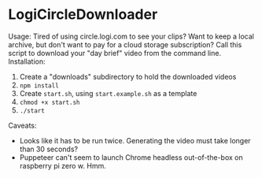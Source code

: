 # LogiCircleDownloader

Usage: Tired of using circle.logi.com to see your clips? Want to keep a local archive, but don't want to pay for a cloud storage subscription? Call this script to download your "day brief" video from the command line.  
Installation:

1. Create a "downloads" subdirectory to hold the downloaded videos
2. `npm install`
1. Create `start.sh`, using `start.example.sh` as a template
3. `chmod +x start.sh`
4. `./start`

Caveats:

* Looks like it has to be run twice. Generating the video must take longer than 30 seconds?
* Puppeteer can't seem to launch Chrome headless out-of-the-box on raspberry pi zero w. Hmm.